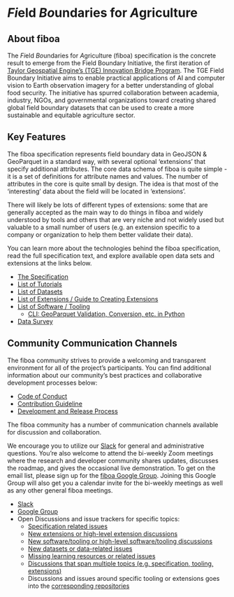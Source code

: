 # *Fi*eld *Bo*undaries for *A*griculture

## About fiboa
The *Fi*eld *Bo*undaries for *A*griculture (fiboa) specification is the concrete result to emerge from the Field Boundary Initiative, the first iteration of [Taylor Geospatial Engine’s (TGE) Innovation Bridge Program](https://tgengine.org/taylor-geospatial-engines-first-innovation-bridge/). The TGE Field Boundary Initiative aims to enable practical applications of AI and computer vision to Earth observation imagery for a better understanding of global food security. The initiative has spurred collaboration between academia, industry, NGOs, and governmental organizations toward creating shared global field boundary datasets that can be used to create a more sustainable and equitable agriculture sector.

## Key Features
The fiboa specification represents field boundary data in GeoJSON & GeoParquet in a standard way, with several optional ‘extensions’ that specify additional attributes. The core data schema of fiboa is quite simple - it is a set of definitions for attribute names and values. The number of attributes in the core is quite small by design. The idea is that most of the ‘interesting’ data about the field will be located in ‘extensions’. 

There will likely be lots of different types of extensions: some that are generally accepted as the main way to do things in fiboa and widely understood by tools and others that are very niche and not widely used but valuable to a small number of users (e.g. an extension specific to a company or organization to help them better validate their data). 

You can learn more about the technologies behind the fiboa specification, read the full specification text, and explore available open data sets and extensions at the links below.

- [The Specification](https://github.com/fiboa/specification)
- [List of Tutorials](https://github.com/fiboa/tutorials)
- [List of Datasets](https://github.com/fiboa/data)
- [List of Extensions / Guide to Creating Extensions](https://github.com/fiboa/extensions)
- [List of Software / Tooling](https://github.com/fiboa/software)
  - [CLI: GeoParquet Validation, Conversion, etc. in Python](https://github.com/fiboa/cli)
- [Data Survey](https://github.com/fiboa/data-survey) 

## Community Communication Channels
The fiboa community strives to provide a welcoming and transparent environment for all of the project’s participants. You can find additional information about our community’s best practices and collaborative development processes below:
- [Code of Conduct](https://github.com/fiboa/specification/blob/main/CODE_OF_CONDUCT.md)
- [Contribution Guideline](https://github.com/fiboa/specification/blob/main/CONTRIBUTING.md)
- [Development and Release Process](https://github.com/fiboa/specification/blob/main/process.md)

The fiboa community has a number of communication channels available for discussion and collaboration.

We encourage you to utilize our [Slack](https://cloudnativegeo.slack.com/archives/C06ET015VGS) for general and administrative questions.
You’re also welcome to attend the bi-weekly Zoom meetings where the research and developer community shares updates, discusses the roadmap, and gives the occasional live demonstration.
To get on the email list, please sign up for the [fiboa Google Group](https://groups.google.com/a/tgengine.org/g/fiboa).
Joining this Google Group will also get you a calendar invite for the bi-weekly meetings as well as any other general fiboa meetings.

- [Slack](https://cloudnativegeo.slack.com/archives/C06ET015VGS)
- [Google Group](https://groups.google.com/a/tgengine.org/g/fiboa)
- Open Discussions and issue trackers for specific topics:
  - [Specification related issues](https://github.com/fiboa/specification/issues)
  - [New extensions or high-level extension discussions](https://github.com/fiboa/extensions/issues)
  - [New software/tooling or high-level software/tooling discussions](https://github.com/fiboa/software/issues)
  - [New datasets or data-related issues](https://github.com/fiboa/data/issues)
  - [Missing learning resources or related issues](https://github.com/fiboa/tutorials/issues)
  - [Discussions that span multiple topics (e.g. specification, tooling, extensions)](https://github.com/fiboa/specification/discussions)
  - Discussions and issues around specific tooling or extensions goes into the [corresponding repositories](https://github.com/orgs/fiboa/repositories)

